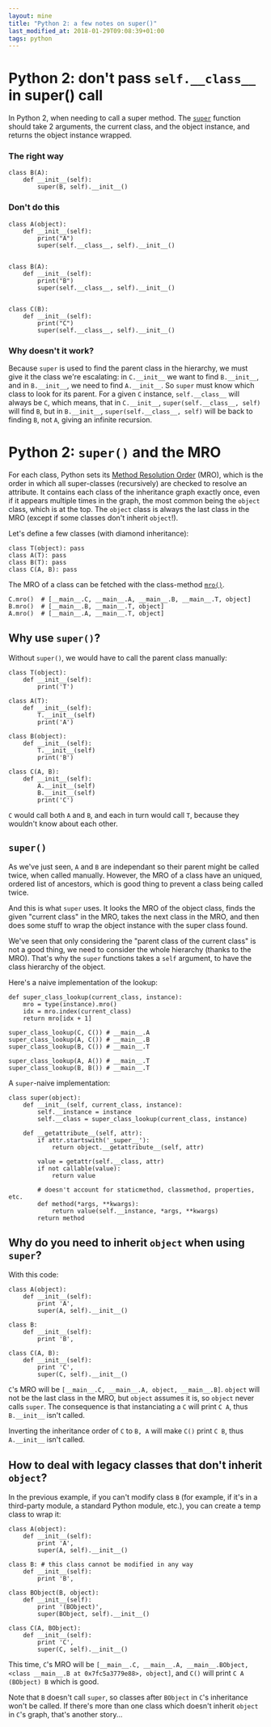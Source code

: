 ```yaml
---
layout: mine
title: "Python 2: a few notes on super()"
last_modified_at: 2018-01-29T09:08:39+01:00
tags: python
---
```


# Python 2: don't pass `self.__class__` in super() call

In Python 2, when needing to call a super method. The [`super`](https://docs.python.org/2/library/functions.html#super)
function should take 2 arguments, the current class, and the object instance, and returns the object instance wrapped.

### The right way

```
class B(A):
    def __init__(self):
        super(B, self).__init__()
```

### Don't do this

```
class A(object):
    def __init__(self):
        print("A")
        super(self.__class__, self).__init__()


class B(A):
    def __init__(self):
        print("B")
        super(self.__class__, self).__init__()


class C(B):
    def __init__(self):
        print("C")
        super(self.__class__, self).__init__()
```

### Why doesn't it work?

Because `super` is used to find the parent class in the hierarchy, we must give it the class we're escalating: in `C.__init__` we want to find `B.__init__`, and in `B.__init__`, we need to find `A.__init__`.
So `super` must know which class to look for its parent.
For a given `C` instance, `self.__class__` will always be `C`, which means, that in `C.__init__`, `super(self.__class__, self)` will find `B`, but in `B.__init__`, `super(self.__class__, self)` will be back to finding `B`, not `A`, giving an infinite recursion.

# Python 2: `super()` and the MRO

For each class, Python sets its [Method Resolution Order](https://www.python.org/download/releases/2.3/mro/) (MRO), which is the order in which all super-classes (recursively) are checked to resolve an attribute.
It contains each class of the inheritance graph exactly once, even if it appears multiple times in the graph, the most common being the `object` class, which is at the top.
The `object` class is always the last class in the MRO (except if some classes don't inherit `object`!).

Let's define a few classes (with diamond inheritance):

```
class T(object): pass
class A(T): pass
class B(T): pass
class C(A, B): pass
```

The MRO of a class can be fetched with the class-method [`mro()`](https://docs.python.org/2/library/stdtypes.html#class.mro).

```
C.mro()  # [__main__.C, __main__.A, __main__.B, __main__.T, object]
B.mro()  # [__main__.B, __main__.T, object]
A.mro()  # [__main__.A, __main__.T, object]
```

## Why use `super()`?

Without `super()`, we would have to call the parent class manually:

```
class T(object):
    def __init__(self):
        print('T')

class A(T):
    def __init__(self):
        T.__init__(self)
        print('A')

class B(object):
    def __init__(self):
        T.__init__(self)
        print('B')

class C(A, B):
    def __init__(self):
        A.__init__(self)
        B.__init__(self)
        print('C')
```

`C` would call both `A` and `B`, and each in turn would call `T`, because they wouldn't know about each other.

## `super()`

As we've just seen, `A` and `B` are independant so their parent might be called twice, when called manually.
However, the MRO of a class have an uniqued, ordered list of ancestors, which is good thing to prevent a class being called twice.

And this is what `super` uses. It looks the MRO of the object class, finds the given "current class" in the MRO, takes the next class in the MRO, and then does some stuff to wrap the object instance with the super class found.

We've seen that only considering the "parent class of the current class" is not a good thing, we need to consider the whole hierarchy (thanks to the MRO).
That's why the `super` functions takes a `self` argument, to have the class hierarchy of the object.

Here's a naive implementation of the lookup:

```
def super_class_lookup(current_class, instance):
    mro = type(instance).mro()
    idx = mro.index(current_class)
    return mro[idx + 1]
```

```
super_class_lookup(C, C()) # __main__.A
super_class_lookup(A, C()) # __main__.B
super_class_lookup(B, C()) # __main__.T
```

```
super_class_lookup(A, A()) # __main__.T
super_class_lookup(B, B()) # __main__.T
```

A `super`-naive implementation:

```
class super(object):
    def __init__(self, current_class, instance):
        self.__instance = instance
        self.__class = super_class_lookup(current_class, instance)

    def __getattribute__(self, attr):
        if attr.startswith('_super__'):
            return object.__getattribute__(self, attr)

        value = getattr(self.__class, attr)
        if not callable(value):
            return value

        # doesn't account for staticmethod, classmethod, properties, etc.
        def method(*args, **kwargs):
            return value(self.__instance, *args, **kwargs)
        return method
```

## Why do you need to inherit `object` when using `super`?

With this code:

```
class A(object):
    def __init__(self):
        print 'A',
        super(A, self).__init__()

class B:
    def __init__(self):
        print 'B',

class C(A, B):
    def __init__(self):
        print 'C',
        super(C, self).__init__()
```

`C`'s MRO will be `[__main__.C, __main__.A, object, __main__.B]`. `object` will not be the last class in the MRO, but `object` assumes it is, so `object` never calls `super`.
The consequence is that instanciating a `C` will print `C A`, thus `B.__init__` isn't called.

Inverting the inheritance order of `C` to `B, A` will make `C()` print `C B`, thus `A.__init__` isn't called.

## How to deal with legacy classes that don't inherit `object`?

In the previous example, if you can't modify class `B` (for example, if it's in a third-party module, a standard Python module, etc.), you can create a temp class to wrap it:

```
class A(object):
    def __init__(self):
        print 'A',
        super(A, self).__init__()

class B: # this class cannot be modified in any way
    def __init__(self):
        print 'B',

class BObject(B, object):
    def __init__(self):
        print '(BObject)',
        super(BObject, self).__init__()

class C(A, BObject):
    def __init__(self):
        print 'C',
        super(C, self).__init__()
```

This time, `C`'s MRO will be `[__main__.C, __main__.A, __main__.BObject, <class __main__.B at 0x7fc5a3779e88>, object]`,
and `C()` will print `C A (BObject) B` which is good.

Note that `B` doesn't call `super`, so classes after `BObject` in `C`'s inheritance won't be called.
If there's more than one class which doesn't inherit `object` in `C`'s graph, that's another story...
